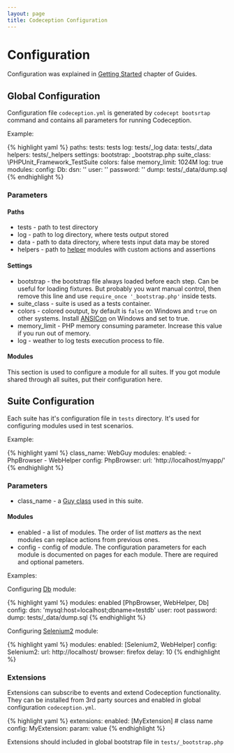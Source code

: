 ```yaml
---
layout: page
title: Codeception Configuration
---
```


# Configuration

Configuration was explained in [Getting Started](http://codeception.com/docs/02-GettingStarted#configuration) chapter of Guides.

## Global Configuration

Configuration file `codeception.yml` is generated by `codecept bootsrtap` command and contains all parameters for running Codeception.

Example:

{% highlight yaml %}
paths:
    tests: tests
    log: tests/_log
    data: tests/_data
    helpers: tests/_helpers
settings:
    bootstrap: _bootstrap.php
    suite_class: \PHPUnit_Framework_TestSuite
    colors: false
    memory_limit: 1024M
    log: true
modules:
    config:
        Db:
            dsn: ''
            user: ''
            password: ''
            dump: tests/_data/dump.sql 
{% endhighlight %}

### Parameters

#### Paths

* tests - path to test directory
* log - path to log directory, where tests output stored
* data - path to data directory, where tests input data may be stored
* helpers - path to [helper](/docs/03-Modules#helpers) modules with custom actions and assertions

#### Settings

* bootstrap - the bootstrap file always loaded before each step. Can be useful for loading fixtures. But probably you want manual control, then remove this line and use `require_once '_bootstrap.php'` inside tests.
* suite_class - suite is used as a tests container. 
* colors - colored ooutput, by default is `false` on Windows and `true` on other systems. Install [ANSICon](http://adoxa.110mb.com/ansicon/) on Windows and set to true.
* memory_limit - PHP memory consuming parameter. Increase this value if you run out of memory.
* log - weather to log tests execution process to file.

#### Modules

This section is used to configure a module for all suites. If you got module shared through all suites, put their configuration here.

## Suite Configuration

Each suite has it's configuration file in `tests` directory. It's used for configuring modules used in test scenarios.

Example:

{% highlight yaml %}
class_name: WebGuy
modules:
    enabled:
        - PhpBrowser
        - WebHelper
    config:
        PhpBrowser:
            url: 'http://localhost/myapp/'
{% endhighlight %}

### Parameters

* class_name - a [Guy class](http://codeception.com/docs/02-GettingStarted#guys) used in this suite.

#### Modules

* enabled - a list of modules. The order of list *matters* as the next modules can replace actions from previous ones.
* config - config of module. The configuration parameters for each module is documented on pages for each module. There are required and optional pameters. 

Examples:

Configuring [Db](http://codeception.com/docs/modules/Db) module:

{% highlight yaml %}
modules:
	enabled [PhpBrowser, WebHelper, Db]
	config:
		dsn: 'mysql:host=localhost;dbname=testdb'
		user: root
		password:
		dump: tests/_data/dump.sql 
{% endhighlight %}

Configuring [Selenium2](http://codeception.com/docs/modules/Selenium2) module:

{% highlight yaml %}
modules:
	enabled: [Selenium2, WebHelper]
	config:
		Selenium2:
			url: http://localhost/
			browser: firefox
			delay: 10
{% endhighlight %}

### Extensions

Extensions can subscribe to events and extend Codeception functionality.
They can be installed from 3rd party sources and enabled in global configuration `codeception.yml`.

{% highlight yaml %}
extensions:
    enabled: [MyExtension] # class name
    config:
        MyExtension:
            param: value
{% endhighlight %}

Extensions should included in global bootstrap file in `tests/_bootstrap.php`